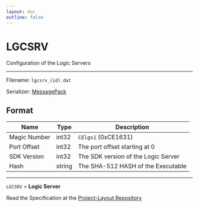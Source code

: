 ```yaml
---
layout: doc
outline: false
---
```


# LGCSRV

Configuration of the Logic Servers

---

Filename: `lgcsrv_(id).dat`

Serializer: [MessagePack](https://msgpack.org/)

## Format

| Name         | Type   | Description                         |
| ------------ | ------ | ----------------------------------- |
| Magic Number | int32  | `CElgs1` (0xCE1631)                 |
| Port Offset  | int32  | The port offset starting at 0       |
| SDK Version  | int32  | The SDK version of the Logic Server |
| Hash         | string | The SHA-512 HASH of the Executable  |

---

`LGCSRV` = **Logic Server**

Read the Specification at the [Project-Layout Repository](<https://github.com/CraftUniverse/CraftEngine-ProjectLayout/blob/master/logic/lgcsrv_(id).txt>)
